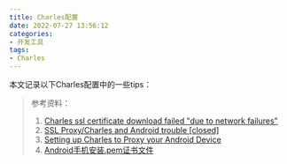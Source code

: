 ```yaml
---
title: Charles配置
date: 2022-07-27 13:56:12
categories:
- 开发工具
tags:
- Charles
---
```


本文记录以下Charles配置中的一些tips：

<!--more-->

> 参考资料：
>
> 1. [Charles ssl certificate download failed "due to network failures"](https://stackoverflow.com/questions/36128215/charles-ssl-certificate-download-failed-due-to-network-failures)
> 2. [SSL Proxy/Charles and Android trouble [closed]](https://stackoverflow.com/questions/17823434/ssl-proxy-charles-and-android-trouble)
> 3. [Setting up Charles to Proxy your Android Device](https://community.tealiumiq.com/t5/Tealium-for-Android/Setting-up-Charles-to-Proxy-your-Android-Device/ta-p/5121)
> 4. [Android手机安装.pem证书文件](https://blog.csdn.net/u014540814/article/details/80518208)

